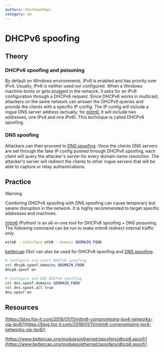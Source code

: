 ```yaml
---
authors: ShutdownRepo
category: ad
---
```


# DHCPv6 spoofing

## Theory

### DHCPv6 spoofing and poisoning

By default on Windows environments, IPv6 is enabled and has priority over IPv4. Usually, IPv6 is neither used nor configured. When a Windows machine boots or gets plugged in the network, it asks for an IPv6 configuration through a DHCPv6 request. Since DHCPv6 works in multicast, attackers on the same network can answer the DHCPv6 queries and provide the clients with a specific IP config. The IP config will include a rogue DNS server address (actually, for [mitm6](https://github.com/fox-it/mitm6), it will include two addresses, one IPv4 and one IPv6). This technique is called DHCPv6 spoofing.

### DNS spoofing

Attackers can then proceed to [DNS spoofing](dns-spoofing.md). Once the clients DNS servers are set through the fake IP config pushed through DHCPv6 spoofing, each client will query the attacker's server for every domain name resolution. The attacker's server will redirect the clients to other rogue servers that will be able to capture or relay authentications.

## Practice

> [!WARNING]
> Combining DHCPv6 spoofing with DNS spoofing can cause temporary but severe disruption in the network. It is highly recommended to target specific addresses and machines.

[mitm6](https://github.com/fox-it/mitm6) (Python) is an all-in-one tool for DHCPv6 spoofing + DNS poisoning. The following command can be run to make mitm6 redirect internal traffic only.

```bash
mitm6 --interface eth0 --domain $DOMAIN_FQDN
```

[bettercap](https://www.bettercap.org/) (Go) can also be used for DHCPv6 spoofing and [DNS spoofing](dns-spoofing.md).

```bash
# Configure and start DHCPv6 spoofing
set dhcp6.spoof.domains $DOMAIN_FQDN
dhcp6.spoof on

# Configure and DNS DHCPv6 spoofing
set dns.spoof.domains $DOMAIN_FQDN
set dns.spoot.all true
dns.spoof on
```

## Resources

[https://blog.fox-it.com/2018/01/11/mitm6-compromising-ipv4-networks-via-ipv6/](https://blog.fox-it.com/2018/01/11/mitm6-compromising-ipv4-networks-via-ipv6/)

[https://www.bettercap.org/modules/ethernet/spoofers/dhcp6.spoof/](https://www.bettercap.org/modules/ethernet/spoofers/dhcp6.spoof/)